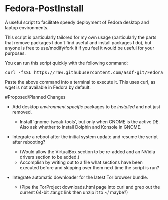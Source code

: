 Fedora-PostInstall
==================

A useful script to facilitate speedy deployment of Fedora desktop and laptop environments.

This script is particularly tailored for my own usage (particularly the parts that remove packages I don't find useful and install packages I do), but anyone is free to use/modify/fork it if you feel it would be useful for your purposes.

You can run this script quickly with the following command:
<pre>curl -fsSL https://raw.githubusercontent.com/asdf-git/Fedora-PostInstall/master/Fedora.sh -o /tmp/Fedora.sh && sh /tmp/Fedora.sh</pre>

Paste the above command into a terminal to execute it. This uses curl, as wget is not available in Fedora by default.


#Proposed/Planned Changes
- Add desktop *environment specific* packages to be *installed* and not just removed.
  - Install 'gnome-tweak-tools', but only when GNOME is the active DE. Also ask whether to install Dolphin and Konsole in GNOME.

- Integrate a reboot after the initial system update and resume the script after rebooting?
  - (Would allow the VirtualBox section to be re-added and an NVidia drivers section to be added.)
  - Accomplish by writing out to a file what sections have been executed before and skipping over them next time the script is run?

- Integrate automatic downloader for the latest Tor browser bundle.
  - (Pipe the TorProject downloads.html page into curl and grep out the current 64-bit .tar.gz link then unzip it to ~/ maybe?)
